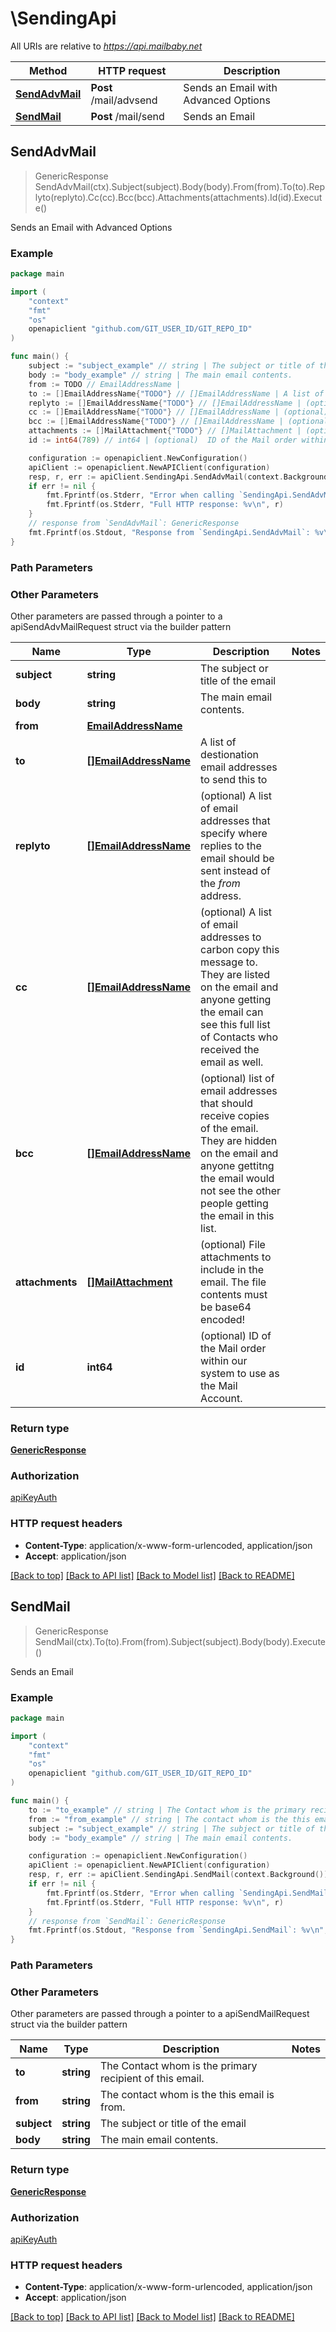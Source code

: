 # \SendingApi

All URIs are relative to *https://api.mailbaby.net*

Method | HTTP request | Description
------------- | ------------- | -------------
[**SendAdvMail**](SendingApi.md#SendAdvMail) | **Post** /mail/advsend | Sends an Email with Advanced Options
[**SendMail**](SendingApi.md#SendMail) | **Post** /mail/send | Sends an Email



## SendAdvMail

> GenericResponse SendAdvMail(ctx).Subject(subject).Body(body).From(from).To(to).Replyto(replyto).Cc(cc).Bcc(bcc).Attachments(attachments).Id(id).Execute()

Sends an Email with Advanced Options



### Example

```go
package main

import (
    "context"
    "fmt"
    "os"
    openapiclient "github.com/GIT_USER_ID/GIT_REPO_ID"
)

func main() {
    subject := "subject_example" // string | The subject or title of the email
    body := "body_example" // string | The main email contents.
    from := TODO // EmailAddressName | 
    to := []EmailAddressName{"TODO"} // []EmailAddressName | A list of destionation email addresses to send this to
    replyto := []EmailAddressName{"TODO"} // []EmailAddressName | (optional) A list of email addresses that specify where replies to the email should be sent instead of the _from_ address. (optional)
    cc := []EmailAddressName{"TODO"} // []EmailAddressName | (optional) A list of email addresses to carbon copy this message to.  They are listed on the email and anyone getting the email can see this full list of Contacts who received the email as well. (optional)
    bcc := []EmailAddressName{"TODO"} // []EmailAddressName | (optional) list of email addresses that should receive copies of the email.  They are hidden on the email and anyone gettitng the email would not see the other people getting the email in this list. (optional)
    attachments := []MailAttachment{"TODO"} // []MailAttachment | (optional) File attachments to include in the email.  The file contents must be base64 encoded! (optional)
    id := int64(789) // int64 | (optional)  ID of the Mail order within our system to use as the Mail Account. (optional)

    configuration := openapiclient.NewConfiguration()
    apiClient := openapiclient.NewAPIClient(configuration)
    resp, r, err := apiClient.SendingApi.SendAdvMail(context.Background()).Subject(subject).Body(body).From(from).To(to).Replyto(replyto).Cc(cc).Bcc(bcc).Attachments(attachments).Id(id).Execute()
    if err != nil {
        fmt.Fprintf(os.Stderr, "Error when calling `SendingApi.SendAdvMail``: %v\n", err)
        fmt.Fprintf(os.Stderr, "Full HTTP response: %v\n", r)
    }
    // response from `SendAdvMail`: GenericResponse
    fmt.Fprintf(os.Stdout, "Response from `SendingApi.SendAdvMail`: %v\n", resp)
}
```

### Path Parameters



### Other Parameters

Other parameters are passed through a pointer to a apiSendAdvMailRequest struct via the builder pattern


Name | Type | Description  | Notes
------------- | ------------- | ------------- | -------------
 **subject** | **string** | The subject or title of the email | 
 **body** | **string** | The main email contents. | 
 **from** | [**EmailAddressName**](EmailAddressName.md) |  | 
 **to** | [**[]EmailAddressName**](EmailAddressName.md) | A list of destionation email addresses to send this to | 
 **replyto** | [**[]EmailAddressName**](EmailAddressName.md) | (optional) A list of email addresses that specify where replies to the email should be sent instead of the _from_ address. | 
 **cc** | [**[]EmailAddressName**](EmailAddressName.md) | (optional) A list of email addresses to carbon copy this message to.  They are listed on the email and anyone getting the email can see this full list of Contacts who received the email as well. | 
 **bcc** | [**[]EmailAddressName**](EmailAddressName.md) | (optional) list of email addresses that should receive copies of the email.  They are hidden on the email and anyone gettitng the email would not see the other people getting the email in this list. | 
 **attachments** | [**[]MailAttachment**](MailAttachment.md) | (optional) File attachments to include in the email.  The file contents must be base64 encoded! | 
 **id** | **int64** | (optional)  ID of the Mail order within our system to use as the Mail Account. | 

### Return type

[**GenericResponse**](GenericResponse.md)

### Authorization

[apiKeyAuth](../README.md#apiKeyAuth)

### HTTP request headers

- **Content-Type**: application/x-www-form-urlencoded, application/json
- **Accept**: application/json

[[Back to top]](#) [[Back to API list]](../README.md#documentation-for-api-endpoints)
[[Back to Model list]](../README.md#documentation-for-models)
[[Back to README]](../README.md)


## SendMail

> GenericResponse SendMail(ctx).To(to).From(from).Subject(subject).Body(body).Execute()

Sends an Email



### Example

```go
package main

import (
    "context"
    "fmt"
    "os"
    openapiclient "github.com/GIT_USER_ID/GIT_REPO_ID"
)

func main() {
    to := "to_example" // string | The Contact whom is the primary recipient of this email.
    from := "from_example" // string | The contact whom is the this email is from.
    subject := "subject_example" // string | The subject or title of the email
    body := "body_example" // string | The main email contents.

    configuration := openapiclient.NewConfiguration()
    apiClient := openapiclient.NewAPIClient(configuration)
    resp, r, err := apiClient.SendingApi.SendMail(context.Background()).To(to).From(from).Subject(subject).Body(body).Execute()
    if err != nil {
        fmt.Fprintf(os.Stderr, "Error when calling `SendingApi.SendMail``: %v\n", err)
        fmt.Fprintf(os.Stderr, "Full HTTP response: %v\n", r)
    }
    // response from `SendMail`: GenericResponse
    fmt.Fprintf(os.Stdout, "Response from `SendingApi.SendMail`: %v\n", resp)
}
```

### Path Parameters



### Other Parameters

Other parameters are passed through a pointer to a apiSendMailRequest struct via the builder pattern


Name | Type | Description  | Notes
------------- | ------------- | ------------- | -------------
 **to** | **string** | The Contact whom is the primary recipient of this email. | 
 **from** | **string** | The contact whom is the this email is from. | 
 **subject** | **string** | The subject or title of the email | 
 **body** | **string** | The main email contents. | 

### Return type

[**GenericResponse**](GenericResponse.md)

### Authorization

[apiKeyAuth](../README.md#apiKeyAuth)

### HTTP request headers

- **Content-Type**: application/x-www-form-urlencoded, application/json
- **Accept**: application/json

[[Back to top]](#) [[Back to API list]](../README.md#documentation-for-api-endpoints)
[[Back to Model list]](../README.md#documentation-for-models)
[[Back to README]](../README.md)

